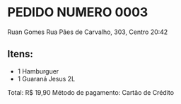 # PEDIDO NUMERO 0003
Ruan Gomes
Rua Pães de Carvalho, 303, Centro
20:42

## Itens:

 - 1 Hamburguer
 - 1 Guaraná Jesus 2L

Total: R$ 19,90
Método de pagamento: Cartão de Crédito
